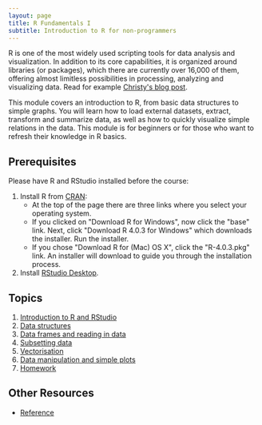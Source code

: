```yaml
---
layout: page
title: R Fundamentals I
subtitle: Introduction to R for non-programmers
---
```


R is one of the most widely used scripting tools for data analysis and visualization. In addition to its core capabilities, it is organized around libraries (or packages), which there are currently over 16,000 of them, offering almost limitless possibilities in processing, analyzing and visualizing data. Read for example [Christy's blog post](http://psrc.github.io/2020/Why-I-like-R).  

This module covers an introduction to R, from basic data structures to simple graphs. You will learn how to load external datasets, extract, transform and summarize data, as well as how to quickly visualize simple relations in the data. This module is for beginners or for those who want to refresh their knowledge in R basics.

## Prerequisites

Please have R and RStudio installed before the course:

1. Install R from [CRAN](https://cran.r-project.org/):
    * At the top of the page there are three links where you select your operating system.
    * If you clicked on "Download R for Windows", now click the "base" link.  Next, click "Download R 4.0.3 for Windows" which downloads the installer. Run the installer. 
    * If you chose "Download R for (Mac) OS X", click the "R-4.0.3.pkg" link. An installer will download to guide you through the installation process.
2. Install [RStudio Desktop](https://rstudio.com/products/rstudio/download).

## Topics

1.  [Introduction to R and RStudio](01-rstudio-intro.html)
2.  [Data structures](02-data-structures-part1.html)
3.  [Data frames and reading in data](03-data-structures-part2.html)
4.  [Subsetting data](04-data-subsetting.html)
5.  [Vectorisation](05-vectorisation.html)
6.  [Data manipulation and simple plots](06-data-manip.html)
7.  [Homework](07-home_work.html)


## Other Resources

*   [Reference](reference.html)

